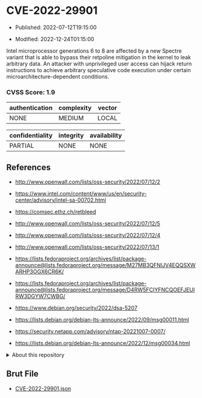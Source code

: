 # CVE-2022-29901

- Published: 2022-07-12T19:15:00

- Modified: 2022-12-24T01:15:00

Intel microprocessor generations 6 to 8 are affected by a new Spectre variant that is able to bypass their retpoline mitigation in the kernel to leak arbitrary data. An attacker with unprivileged user access can hijack return instructions to achieve arbitrary speculative code execution under certain microarchitecture-dependent conditions.

### CVSS Score: **1.9**

| authentication | complexity | vector |
| --- | --- | --- |
| NONE | MEDIUM | LOCAL |

| confidentiality | integrity | availability |
| --- | --- | --- |
| PARTIAL | NONE | NONE |

## References

* http://www.openwall.com/lists/oss-security/2022/07/12/2

* https://www.intel.com/content/www/us/en/security-center/advisory/intel-sa-00702.html

* https://comsec.ethz.ch/retbleed

* http://www.openwall.com/lists/oss-security/2022/07/12/5

* http://www.openwall.com/lists/oss-security/2022/07/12/4

* http://www.openwall.com/lists/oss-security/2022/07/13/1

* https://lists.fedoraproject.org/archives/list/package-announce@lists.fedoraproject.org/message/M27MB3QFNIJV4EQQSXWARHP3OGX6CR6K/

* https://lists.fedoraproject.org/archives/list/package-announce@lists.fedoraproject.org/message/D4RW5FCIYFNCQOEFJEUIRW3DGYW7CWBG/

* https://www.debian.org/security/2022/dsa-5207

* https://lists.debian.org/debian-lts-announce/2022/09/msg00011.html

* https://security.netapp.com/advisory/ntap-20221007-0007/

* https://lists.debian.org/debian-lts-announce/2022/12/msg00034.html

<details>
<summary>About this repository</summary> 

  This repository is part of the project [Live Hack CVE](https://github.com/Live-Hack-CVE). Main website can be found [www.live-hack.org](https://www.live-hack.org) 
  
  Made by [Sn0wAlice](https://github.com/Sn0wAlice) for the people that care about security and need to have a feed of the latest CVEs. Hope you enjoy it, don't forget to star the repo and follow me on [Twitter](https://twitter.com/Sn0wAlice) and [Github](https://github.com/Sn0wAlice). And that is my [personnal website](https://www.alice-snow.me/)

  - [Home Page](https://github.com/Live-Hack-CVE)
  - [Framework](https://github.com/Live-Hack-CVE/cve-framework)
  - [CVE database](https://github.com/Live-Hack-CVE/full_database)
  - [Changelog](https://github.com/Live-Hack-CVE/Changelog)
</details>

## Brut File

* [CVE-2022-29901.json](https://raw.githubusercontent.com/Live-Hack-CVE/full_database/main/cves/2022/CVE-2022-29901.json)

